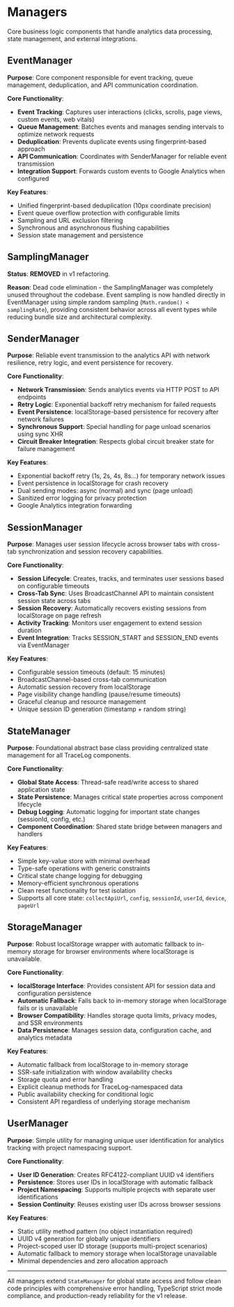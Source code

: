 # Managers

Core business logic components that handle analytics data processing, state management, and external integrations.

## EventManager

**Purpose**: Core component responsible for event tracking, queue management, deduplication, and API communication coordination.

**Core Functionality**:
- **Event Tracking**: Captures user interactions (clicks, scrolls, page views, custom events, web vitals)
- **Queue Management**: Batches events and manages sending intervals to optimize network requests
- **Deduplication**: Prevents duplicate events using fingerprint-based approach
- **API Communication**: Coordinates with SenderManager for reliable event transmission
- **Integration Support**: Forwards custom events to Google Analytics when configured

**Key Features**:
- Unified fingerprint-based deduplication (10px coordinate precision)
- Event queue overflow protection with configurable limits
- Sampling and URL exclusion filtering
- Synchronous and asynchronous flushing capabilities
- Session state management and persistence

## SamplingManager

**Status**: **REMOVED** in v1 refactoring.

**Reason**: Dead code elimination - the SamplingManager was completely unused throughout the codebase. Event sampling is now handled directly in EventManager using simple random sampling (`Math.random() < samplingRate`), providing consistent behavior across all event types while reducing bundle size and architectural complexity.

## SenderManager

**Purpose**: Reliable event transmission to the analytics API with network resilience, retry logic, and event persistence for recovery.

**Core Functionality**:
- **Network Transmission**: Sends analytics events via HTTP POST to API endpoints
- **Retry Logic**: Exponential backoff retry mechanism for failed requests
- **Event Persistence**: localStorage-based persistence for recovery after network failures
- **Synchronous Support**: Special handling for page unload scenarios using sync XHR
- **Circuit Breaker Integration**: Respects global circuit breaker state for failure management

**Key Features**:
- Exponential backoff retry (1s, 2s, 4s, 8s...) for temporary network issues
- Event persistence in localStorage for crash recovery
- Dual sending modes: async (normal) and sync (page unload)
- Sanitized error logging for privacy protection
- Google Analytics integration forwarding

## SessionManager

**Purpose**: Manages user session lifecycle across browser tabs with cross-tab synchronization and session recovery capabilities.

**Core Functionality**:
- **Session Lifecycle**: Creates, tracks, and terminates user sessions based on configurable timeouts
- **Cross-Tab Sync**: Uses BroadcastChannel API to maintain consistent session state across tabs
- **Session Recovery**: Automatically recovers existing sessions from localStorage on page refresh
- **Activity Tracking**: Monitors user engagement to extend session duration
- **Event Integration**: Tracks SESSION_START and SESSION_END events via EventManager

**Key Features**:
- Configurable session timeouts (default: 15 minutes)
- BroadcastChannel-based cross-tab communication
- Automatic session recovery from localStorage
- Page visibility change handling (pause/resume timeouts)
- Graceful cleanup and resource management
- Unique session ID generation (timestamp + random string)

## StateManager

**Purpose**: Foundational abstract base class providing centralized state management for all TraceLog components.

**Core Functionality**:
- **Global State Access**: Thread-safe read/write access to shared application state
- **State Persistence**: Manages critical state properties across component lifecycle
- **Debug Logging**: Automatic logging for important state changes (sessionId, config, etc.)
- **Component Coordination**: Shared state bridge between managers and handlers

**Key Features**:
- Simple key-value store with minimal overhead
- Type-safe operations with generic constraints
- Critical state change logging for debugging
- Memory-efficient synchronous operations
- Clean reset functionality for test isolation
- Supports all core state: `collectApiUrl`, `config`, `sessionId`, `userId`, `device`, `pageUrl`

## StorageManager

**Purpose**: Robust localStorage wrapper with automatic fallback to in-memory storage for browser environments where localStorage is unavailable.

**Core Functionality**:
- **localStorage Interface**: Provides consistent API for session data and configuration persistence
- **Automatic Fallback**: Falls back to in-memory storage when localStorage fails or is unavailable
- **Browser Compatibility**: Handles storage quota limits, privacy modes, and SSR environments
- **Data Persistence**: Manages session data, configuration cache, and analytics metadata

**Key Features**:
- Automatic fallback from localStorage to in-memory storage
- SSR-safe initialization with window availability checks
- Storage quota and error handling
- Explicit cleanup methods for TraceLog-namespaced data
- Public availability checking for conditional logic
- Consistent API regardless of underlying storage mechanism

## UserManager

**Purpose**: Simple utility for managing unique user identification for analytics tracking with project namespacing support.

**Core Functionality**:
- **User ID Generation**: Creates RFC4122-compliant UUID v4 identifiers
- **Persistence**: Stores user IDs in localStorage with automatic fallback
- **Project Namespacing**: Supports multiple projects with separate user identifications
- **Session Continuity**: Reuses existing user IDs across browser sessions

**Key Features**:
- Static utility method pattern (no object instantiation required)
- UUID v4 generation for globally unique identifiers
- Project-scoped user ID storage (supports multi-project scenarios)
- Automatic fallback to memory storage when localStorage unavailable
- Minimal dependencies and zero allocation approach

---

All managers extend `StateManager` for global state access and follow clean code principles with comprehensive error handling, TypeScript strict mode compliance, and production-ready reliability for the v1 release.